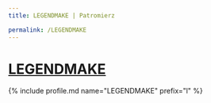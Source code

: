 ```yaml
---
title: LEGENDMAKE | Patromierz

permalink: /LEGENDMAKE
---
```


# [LEGENDMAKE](https://patronite.pl/LEGENDMAKE)

{% include profile.md name="LEGENDMAKE" prefix="l" %}

